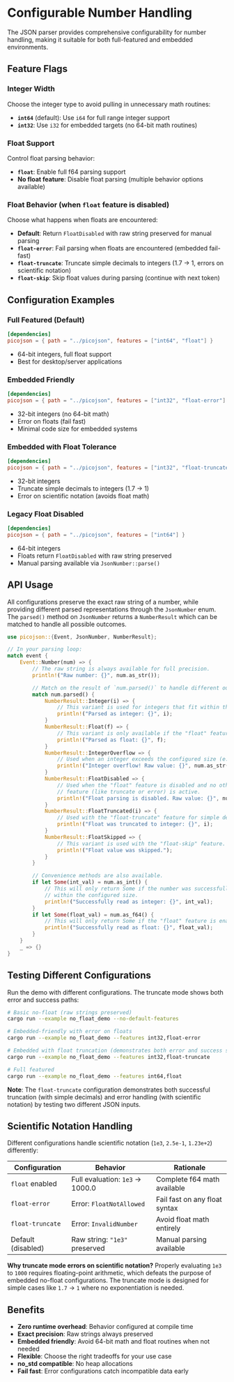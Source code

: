 # Configurable Number Handling

The JSON parser provides comprehensive configurability for number handling, making it suitable for both full-featured and embedded environments.

## Feature Flags

### Integer Width
Choose the integer type to avoid pulling in unnecessary math routines:

- **`int64`** (default): Use `i64` for full range integer support
- **`int32`**: Use `i32` for embedded targets (no 64-bit math routines)

### Float Support
Control float parsing behavior:

- **`float`**: Enable full f64 parsing support
- **No float feature**: Disable float parsing (multiple behavior options available)

### Float Behavior (when `float` feature is disabled)
Choose what happens when floats are encountered:

- **Default**: Return `FloatDisabled` with raw string preserved for manual parsing
- **`float-error`**: Fail parsing when floats are encountered (embedded fail-fast)
- **`float-truncate`**: Truncate simple decimals to integers (1.7 → 1, errors on scientific notation)
- **`float-skip`**: Skip float values during parsing (continue with next token)

## Configuration Examples

### Full Featured (Default)
```toml
[dependencies]
picojson = { path = "../picojson", features = ["int64", "float"] }
```
- 64-bit integers, full float support
- Best for desktop/server applications

### Embedded Friendly
```toml
[dependencies]
picojson = { path = "../picojson", features = ["int32", "float-error"] }
```
- 32-bit integers (no 64-bit math)
- Error on floats (fail fast)
- Minimal code size for embedded systems

### Embedded with Float Tolerance
```toml
[dependencies]
picojson = { path = "../picojson", features = ["int32", "float-truncate"] }
```
- 32-bit integers
- Truncate simple decimals to integers (1.7 → 1)
- Error on scientific notation (avoids float math)

### Legacy Float Disabled
```toml
[dependencies]
picojson = { path = "../picojson", features = ["int64"] }
```
- 64-bit integers
- Floats return `FloatDisabled` with raw string preserved
- Manual parsing available via `JsonNumber::parse()`

## API Usage

All configurations preserve the exact raw string of a number, while providing different parsed representations through the `JsonNumber` enum. The `parsed()` method on `JsonNumber` returns a `NumberResult` which can be matched to handle all possible outcomes.

```rust
use picojson::{Event, JsonNumber, NumberResult};

// In your parsing loop:
match event {
    Event::Number(num) => {
        // The raw string is always available for full precision.
        println!("Raw number: {}", num.as_str());

        // Match on the result of `num.parsed()` to handle different outcomes.
        match num.parsed() {
            NumberResult::Integer(i) => {
                // This variant is used for integers that fit within the configured size (i32/i64).
                println!("Parsed as integer: {}", i);
            }
            NumberResult::Float(f) => {
                // This variant is only available if the "float" feature is enabled.
                println!("Parsed as float: {}", f);
            }
            NumberResult::IntegerOverflow => {
                // Used when an integer exceeds the configured size (e.g., > i32::MAX on an i32 build).
                println!("Integer overflow! Raw value: {}", num.as_str());
            }
            NumberResult::FloatDisabled => {
                // Used when the "float" feature is disabled and no other float-handling
                // feature (like truncate or error) is active.
                println!("Float parsing is disabled. Raw value: {}", num.as_str());
            }
            NumberResult::FloatTruncated(i) => {
                // Used with the "float-truncate" feature for simple decimals.
                println!("Float was truncated to integer: {}", i);
            }
            NumberResult::FloatSkipped => {
                // This variant is used with the "float-skip" feature.
                println!("Float value was skipped.");
            }
        }

        // Convenience methods are also available.
        if let Some(int_val) = num.as_int() {
            // This will only return Some if the number was successfully parsed as an integer
            // within the configured size.
            println!("Successfully read as integer: {}", int_val);
        }
        if let Some(float_val) = num.as_f64() {
            // This will only return Some if the "float" feature is enabled.
            println!("Successfully read as float: {}", float_val);
        }
    }
    _ => {}
}
```

## Testing Different Configurations

Run the demo with different configurations. The truncate mode shows both error and success paths:

```bash
# Basic no-float (raw strings preserved)
cargo run --example no_float_demo --no-default-features

# Embedded-friendly with error on floats
cargo run --example no_float_demo --features int32,float-error

# Embedded with float truncation (demonstrates both error and success scenarios)
cargo run --example no_float_demo --features int32,float-truncate

# Full featured
cargo run --example no_float_demo --features int64,float
```

**Note**: The `float-truncate` configuration demonstrates both successful truncation (with simple decimals) and error handling (with scientific notation) by testing two different JSON inputs.

## Scientific Notation Handling

Different configurations handle scientific notation (`1e3`, `2.5e-1`, `1.23e+2`) differently:

| Configuration | Behavior | Rationale |
|---------------|----------|-----------|
| `float` enabled | Full evaluation: `1e3` → 1000.0 | Complete f64 math available |
| `float-error` | Error: `FloatNotAllowed` | Fail fast on any float syntax |
| `float-truncate` | Error: `InvalidNumber` | Avoid float math entirely |
| Default (disabled) | Raw string: `"1e3"` preserved | Manual parsing available |

**Why truncate mode errors on scientific notation?**
Properly evaluating `1e3` to `1000` requires floating-point arithmetic, which defeats the purpose of embedded no-float configurations. The truncate mode is designed for simple cases like `1.7` → `1` where no exponentiation is needed.

## Benefits

- **Zero runtime overhead**: Behavior configured at compile time
- **Exact precision**: Raw strings always preserved
- **Embedded friendly**: Avoid 64-bit math and float routines when not needed
- **Flexible**: Choose the right tradeoffs for your use case
- **no_std compatible**: No heap allocations
- **Fail fast**: Error configurations catch incompatible data early
